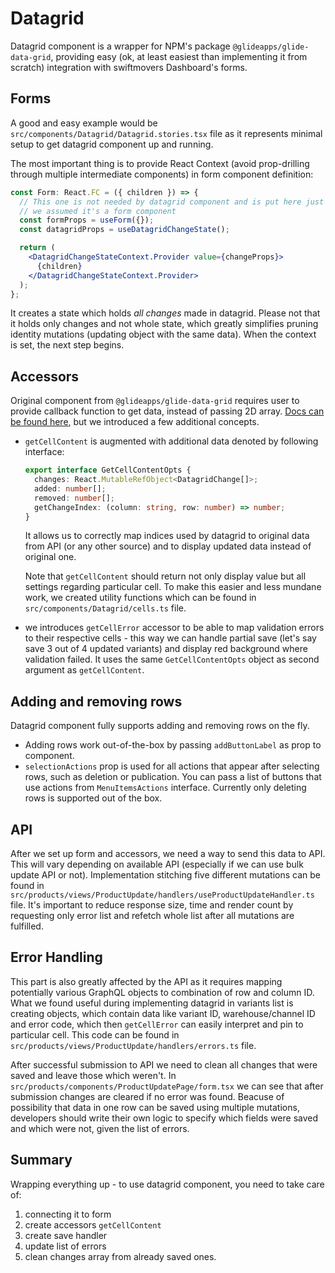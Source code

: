 # Datagrid

Datagrid component is a wrapper for NPM's package `@glideapps/glide-data-grid`, providing easy (ok, at least easiest than implementing it from scratch) integration with swiftmovers Dashboard's forms.

## Forms

A good and easy example would be `src/components/Datagrid/Datagrid.stories.tsx` file as it represents minimal setup to get datagrid component up and running.

The most important thing is to provide React Context (avoid prop-drilling through multiple intermediate components) in form component definition:

```jsx
const Form: React.FC = ({ children }) => {
  // This one is not needed by datagrid component and is put here just because
  // we assumed it's a form component
  const formProps = useForm({});
  const datagridProps = useDatagridChangeState();

  return (
    <DatagridChangeStateContext.Provider value={changeProps}>
      {children}
    </DatagridChangeStateContext.Provider>
  );
};
```

It creates a state which holds _all changes_ made in datagrid. Please not that it holds only changes and not whole state, which greatly simplifies pruning identity mutations (updating object with the same data). When the context is set, the next step begins.

## Accessors

Original component from `@glideapps/glide-data-grid` requires user to provide callback function to get data, instead of passing 2D array. [Docs can be found here](https://glideapps.github.io/glide-data-grid/?path=/story/glide-data-grid-docs--getting-started), but we introduced a few additional concepts.

- `getCellContent` is augmented with additional data denoted by following interface:

  ```typescript
  export interface GetCellContentOpts {
    changes: React.MutableRefObject<DatagridChange[]>;
    added: number[];
    removed: number[];
    getChangeIndex: (column: string, row: number) => number;
  }
  ```

  It allows us to correctly map indices used by datagrid to original data from API (or any other source) and to display updated data instead of original one.

  Note that `getCellContent` should return not only display value but all settings regarding particular cell. To make this easier and less mundane work, we created utility functions which can be found in `src/components/Datagrid/cells.ts` file.

- we introduces `getCellError` accessor to be able to map validation errors to their respective cells - this way we can handle partial save (let's say save 3 out of 4 updated variants) and display red background where validation failed. It uses the same `GetCellContentOpts` object as second argument as `getCellContent`.

## Adding and removing rows

Datagrid component fully supports adding and removing rows on the fly.

- Adding rows work out-of-the-box by passing `addButtonLabel` as prop to component.
- `selectionActions` prop is used for all actions that appear after selecting rows, such as deletion or publication. You can pass a list of buttons that use actions from `MenuItemsActions` interface. Currently only deleting rows is supported out of the box.

## API

After we set up form and accessors, we need a way to send this data to API. This will vary depending on available API (especially if we can use bulk update API or not). Implementation stitching five different mutations can be found in `src/products/views/ProductUpdate/handlers/useProductUpdateHandler.ts` file. It's important to reduce response size, time and render count by requesting only error list and refetch whole list after all mutations are fulfilled.

## Error Handling

This part is also greatly affected by the API as it requires mapping potentially various GraphQL objects to combination of row and column ID. What we found useful during implementing datagrid in variants list is creating objects, which contain data like variant ID, warehouse/channel ID and error code, which then `getCellError` can easily interpret and pin to particular cell. This code can be found in `src/products/views/ProductUpdate/handlers/errors.ts` file.

After successful submission to API we need to clean all changes that were saved and leave those which weren't. In `src/products/components/ProductUpdatePage/form.tsx` we can see that after submission changes are cleared if no error was found. Beacuse of possibility that data in one row can be saved using multiple mutations, developers should write their own logic to specify which fields were saved and which were not, given the list of errors.

## Summary

Wrapping everything up - to use datagrid component, you need to take care of:

1. connecting it to form
2. create accessors `getCellContent`
3. create save handler
4. update list of errors
5. clean changes array from already saved ones.
